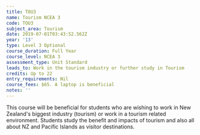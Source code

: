 ```yaml
---
title: TOU3
name: Tourism NCEA 3
code: TOU3
subject_area: Tourism
date: 2019-07-01T03:43:52.562Z
year: '13'
type: Level 3 Optional
course_duration: Full Year
course_level: NCEA 3
assessment_type: Unit Standard
leads_to: Work in the tourism industry or further study in Tourism
credits: Up to 22
entry_requirements: Nil
course_fees: $65. A laptop is beneficial
notes: ''
---
```

This course will be beneficial for students who are wishing to work in New Zealand's biggest industry (tourism) or work in a tourism related environment. Students study the benefit and impacts of tourism and also all about NZ and Pacific Islands as visitor destinations.
